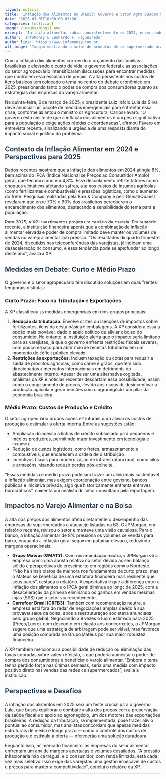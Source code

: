 ```yaml
---
layout: noticia
title: 'Inflação dos Alimentos no Brasil: Governo e Setor Agro Buscam Soluções em Meio a Pressões Econômicas'
date: '2025-03-06T18:00:00-03:00'
categories: [notícias]
image: /images/blog11.png
excerpt: 'Inflação alimentar subiu consistentemente em 2024, encerrando o ano em 8%, à frente da inflação geral (IPCA em 4,8%).'
author: 'InfoMoney & Leonardo F. Figueiredo'
author_link: 'https://www.infomoney.com.br'
alt_image: 'Imagem mostrando o setor de produtos de um supermercado brasileiro.'
---
```


Com a <span class="highlight">inflação dos alimentos</span> corroendo o orçamento das famílias brasileiras e elevando o custo de vida, o governo federal e as associações do setor agropecuário intensificaram discussões para encontrar medidas que controlem essa escalada de preços. A alta persistente nos custos de itens básicos tem colocado o tema no centro do debate econômico em 2025, pressionando tanto o poder de compra dos consumidores quanto as estratégias das empresas do varejo alimentar.

Na quinta-feira, 6 de março de 2025, o presidente Luiz Inácio Lula da Silva deve anunciar um pacote de medidas emergenciais para enfrentar essa crise, conforme adiantou o ministro da Agricultura, Carlos Fávaro. “O governo está ciente de que a inflação dos alimentos é um peso significativo para a população e exige ações rápidas e coordenadas”, afirmou Fávaro em entrevista recente, sinalizando a urgência de uma resposta diante do impacto social e político do problema.

## Contexto da Inflação Alimentar em 2024 e Perspectivas para 2025

Dados recentes mostram que a inflação dos alimentos em 2024 atingiu <span class="highlight">8%</span>, bem acima do IPCA (Índice Nacional de Preços ao Consumidor Amplo) geral, que fechou o ano em 4,8%. Esse descolamento reflete fatores como choques climáticos afetando safras, alta nos custos de insumos agrícolas (como fertilizantes e combustíveis) e pressões logísticas, como o aumento do frete. Pesquisas realizadas pela Bain & Company e pela Genial/Quaest revelaram que entre <span class="highlight">70% e 90%</span> dos brasileiros perceberam o encarecimento dos alimentos, destacando a sensibilidade do tema para a população.

Para 2025, a XP Investimentos projeta um cenário de cautela. Em relatório recente, a instituição financeira aponta que a combinação de inflação alimentar elevada e poder de compra limitado deve manter os volumes de vendas no varejo alimentar sob pressão. “Os resultados do quarto trimestre de 2024, discutidos nas teleconferências das varejistas, já indicam uma desaceleração no consumo, e essa tendência pode se aprofundar ao longo deste ano”, avalia a XP.

## Medidas em Debate: Curto e Médio Prazo

O governo e o setor agropecuário têm discutido soluções em duas frentes temporais distintas:

### Curto Prazo: Foco na Tributação e Exportações

A XP classificou as medidas emergenciais em dois grupos principais:

1. **Redução da tributação**: Envolve cortes ou isenções de impostos sobre fertilizantes, itens da cesta básica e embalagens. A XP considera essa a opção mais provável, dado o apelo político de aliviar o bolso do consumidor. No entanto, a instituição alerta que o impacto seria limitado para as varejistas, já que o governo enfrenta restrições fiscais severas, com pouco espaço para abrir mão de receitas tributárias em um momento de déficit público elevado.
2. **Restrições às exportações**: Incluem taxação ou cotas para reduzir a saída de produtos agrícolas, como carne e grãos, que têm sido direcionados a mercados internacionais em detrimento do abastecimento interno. Apesar de ser uma alternativa cogitada, analistas da XP e notícias recentes descartam essa possibilidade, assim como o congelamento de preços, devido aos riscos de desincentivar a produção agrícola e gerar tensões com o agronegócio, um pilar da economia brasileira.

### Médio Prazo: Custos de Produção e Crédito

O setor agropecuário propôs ações estruturais para aliviar os custos de produção e estimular a oferta interna. Entre as sugestões estão:

- Ampliação do acesso a linhas de crédito subsidiado para pequenos e médios produtores, permitindo maior investimento em tecnologia e insumos.
- Redução de custos logísticos, como fretes, armazenamento e combustíveis, que encarecem a cadeia de distribuição.
- Incentivos fiscais para modernização de infraestrutura rural, como silos e armazéns, visando reduzir perdas pós-colheita.

“Essas medidas de médio prazo poderiam trazer um alívio mais sustentável à inflação alimentar, mas exigem coordenação entre governo, bancos públicos e iniciativa privada, algo que historicamente enfrenta entraves burocráticos”, comenta um analista do setor consultado pela reportagem.

## Impactos no Varejo Alimentar e na Bolsa

A alta dos preços dos alimentos afeta diretamente o desempenho das empresas de supermercados e atacarejo listadas na B3. O JPMorgan, em relatório recente, revisou o setor e manteve uma visão cautelosa. Para o banco, a <span class="highlight">inflação alimentar de 8%</span> pressiona os volumes de vendas para baixo, enquanto a inflação geral segue em patamar elevado, reduzindo margens operacionais.

- **Grupo Mateus (GMAT3)**: Com recomendação neutra, o JPMorgan vê a empresa como uma aposta relativa no setor devido ao seu balanço sólido e perspectivas de crescimento em regiões como o Nordeste. “Não há sinais claros de melhora nos fundamentos de curto prazo, mas o Mateus se beneficia de uma estrutura financeira mais resiliente que seus pares”, destaca o relatório. A expectativa é que a diferença entre a inflação dos alimentos e o IPCA geral diminua ao longo de 2025, com a desaceleração da primeira eliminando os ganhos em vendas mesmas lojas (SSS) que o setor viu recentemente.
- **Carrefour Brasil (CRFB3)**: Também com recomendação neutra, a empresa está fora do radar de negociações amplas devido à sua provável saída da bolsa, após a reestruturação societária anunciada pelo grupo global. Negociando a <span class="highlight">9 vezes o lucro estimado para 2025</span> (Preço/Lucro), com desconto em relação aos concorrentes, o JPMorgan sugere que uma estratégia de arbitragem pode ser viável, mas favorece uma posição comprada no Grupo Mateus por sua maior robustez financeira.

A XP também mencionou a possibilidade de redução ou eliminação das taxas cobradas sobre vales-refeição, o que poderia aumentar o poder de compra dos consumidores e beneficiar o varejo alimentar. “Embora o tema tenha perdido força nas últimas semanas, seria uma medida com impacto positivo direto nas vendas das redes de supermercados”, avalia a instituição.

## Perspectivas e Desafios

A inflação dos alimentos em 2025 será um teste crucial para o governo Lula, que busca equilibrar o combate à alta dos preços com a preservação da saúde fiscal e o apoio ao agronegócio, um dos motores das exportações brasileiras. A redução da tributação, se implementada, pode trazer alívio pontual ao consumidor, mas analistas concordam que apenas medidas estruturais de médio e longo prazo — como o controle dos custos de produção e o estímulo à oferta — oferecerão uma solução duradoura.

Enquanto isso, no mercado financeiro, as empresas do setor alimentar enfrentam um ano de margens apertadas e volumes desafiados. “A pressão inflacionária não dá trégua, e o consumidor, com renda limitada, está cada vez mais seletivo. Isso exige das varejistas uma gestão impecável de custos e preços para manter a competitividade”, conclui o relatório da XP.

---

<style>

h1, h2 {
    color: #2c3e50;
    padding-bottom: 5px;
}
</style>
